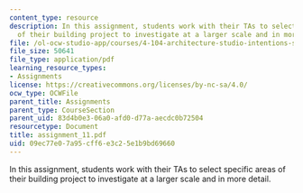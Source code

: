 ```yaml
---
content_type: resource
description: In this assignment, students work with their TAs to select specific areas
  of their building project to investigate at a larger scale and in more detail.
file: /ol-ocw-studio-app/courses/4-104-architecture-studio-intentions-spring-2005/09ec77e07a95cff6e3c25e1b9bd69660_assignment_11.pdf
file_size: 50641
file_type: application/pdf
learning_resource_types:
- Assignments
license: https://creativecommons.org/licenses/by-nc-sa/4.0/
ocw_type: OCWFile
parent_title: Assignments
parent_type: CourseSection
parent_uid: 83d4b0e3-06a0-afd0-d77a-aecdc0b72504
resourcetype: Document
title: assignment_11.pdf
uid: 09ec77e0-7a95-cff6-e3c2-5e1b9bd69660
---
```

In this assignment, students work with their TAs to select specific areas of their building project to investigate at a larger scale and in more detail.